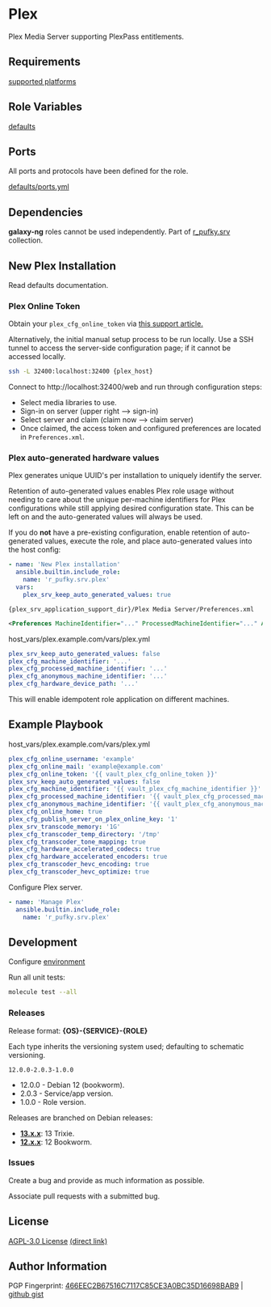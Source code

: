 # Plex
Plex Media Server supporting PlexPass entitlements.

## Requirements
[supported platforms](https://github.com/r-pufky/ansible_plex/blob/main/meta/main.yml)

## Role Variables
[defaults](https://github.com/r-pufky/ansible_plex/tree/main/defaults/main)

## Ports
All ports and protocols have been defined for the role.

[defaults/ports.yml](https://github.com/r-pufky/ansible_plex/blob/main/defaults/main/ports.yml)

## Dependencies
**galaxy-ng** roles cannot be used independently. Part of
[r_pufky.srv](https://github.com/r-pufky/ansible_collection_srv) collection.

## New Plex Installation
Read defaults documentation.

### Plex Online Token
Obtain your `plex_cfg_online_token` via [this support article.](https://support.plex.tv/articles/204059436-finding-an-authentication-token-x-plex-token/)

Alternatively, the initial manual setup process to be run locally. Use a SSH
tunnel to access the server-side configuration page; if it cannot be accessed
locally.

``` bash
ssh -L 32400:localhost:32400 {plex_host}
```

Connect to http://localhost:32400/web and run through configuration steps:
* Select media libraries to use.
* Sign-in on server (upper right --> sign-in)
* Select server and claim (claim now --> claim server)
* Once claimed, the access token and configured preferences are located in
  `Preferences.xml`.

### Plex auto-generated hardware values
Plex generates unique UUID's per installation to uniquely identify the server.

Retention of auto-generated values enables Plex role usage without needing to
care about the unique per-machine identifiers for Plex configurations while
still applying desired configuration state. This can be left on and the
auto-generated values will always be used.

If you do **not** have a pre-existing configuration, enable retention of
auto-generated values, execute the role, and place auto-generated values into
the host config:

``` yaml
- name: 'New Plex installation'
  ansible.builtin.include_role:
    name: 'r_pufky.srv.plex'
  vars:
    plex_srv_keep_auto_generated_values: true
```

`{plex_srv_application_support_dir}/Plex Media Server/Preferences.xml`
``` xml
<Preferences MachineIdentifier="..." ProcessedMachineIdentifier="..." AnonymousMachineIdentifier="..." HardwareDevicePath="..." .../>
```

host_vars/plex.example.com/vars/plex.yml
``` yaml
plex_srv_keep_auto_generated_values: false
plex_cfg_machine_identifier: '...'
plex_cfg_processed_machine_identifier: '...'
plex_cfg_anonymous_machine_identifier: '...'
plex_cfg_hardware_device_path: '...'
```

This will enable idempotent role application on different machines.

## Example Playbook
host_vars/plex.example.com/vars/plex.yml
``` yaml
plex_cfg_online_username: 'example'
plex_cfg_online_mail: 'example@example.com'
plex_cfg_online_token: '{{ vault_plex_cfg_online_token }}'
plex_srv_keep_auto_generated_values: false
plex_cfg_machine_identifier: '{{ vault_plex_cfg_machine_identifier }}'
plex_cfg_processed_machine_identifier: '{{ vault_plex_cfg_processed_machine_identifier }}'
plex_cfg_anonymous_machine_identifier: '{{ vault_plex_cfg_anonymous_machine_identifier }}'
plex_cfg_online_home: true
plex_cfg_publish_server_on_plex_online_key: '1'
plex_srv_transcode_memory: '1G'
plex_cfg_transcoder_temp_directory: '/tmp'
plex_cfg_transcoder_tone_mapping: true
plex_cfg_hardware_accelerated_codecs: true
plex_cfg_hardware_accelerated_encoders: true
plex_cfg_transcoder_hevc_encoding: true
plex_cfg_transcoder_hevc_optimize: true
```

Configure Plex server.
``` yaml
- name: 'Manage Plex'
  ansible.builtin.include_role:
    name: 'r_pufky.srv.plex'
```

## Development
Configure [environment](https://github.com/r-pufky/ansible_collection_srv/blob/main/docs/dev/environment/README.md)

Run all unit tests:
``` bash
molecule test --all
```

### Releases
Release format: **{OS}-{SERVICE}-{ROLE}**

Each type inherits the versioning system used; defaulting to schematic
versioning.

`12.0.0-2.0.3-1.0.0`

* 12.0.0 - Debian 12 (bookworm).
* 2.0.3 - Service/app version.
* 1.0.0 - Role version.

Releases are branched on Debian releases:

* **[13.x.x](https://github.com/r-pufky/ansible_plex)**: 13 Trixie.
* **[12.x.x](https://github.com/r-pufky/ansible_plex/tree/12.x)**: 12 Bookworm.

### Issues
Create a bug and provide as much information as possible.

Associate pull requests with a submitted bug.

## License
[AGPL-3.0 License](https://www.tldrlegal.com/license/gnu-affero-general-public-license-v3-agpl-3-0)
 [(direct link)](https://github.com/r-pufky/ansible_plex/blob/main/LICENSE)

## Author Information
PGP Fingerprint: [466EEC2B67516C7117C85CE3A0BC35D16698BAB9](https://keys.openpgp.org/vks/v1/by-fingerprint/466EEC2B67516C7117C85CE3A0BC35D16698BAB9)
| [github gist](https://gist.github.com/r-pufky/a8df36977c55b5bb20829267c4c49d22)
